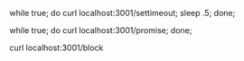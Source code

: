 
while true; do curl localhost:3001/settimeout; sleep .5; done;

while true; do curl localhost:3001/promise; done;

curl localhost:3001/block
